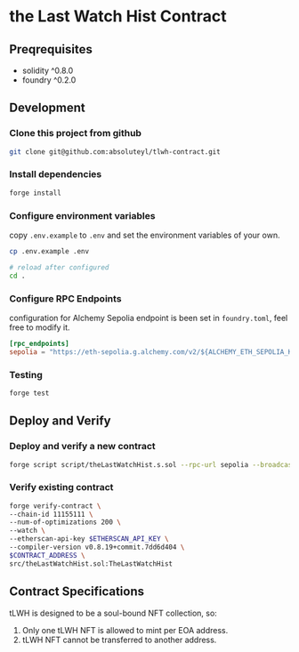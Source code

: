 # the Last Watch Hist Contract

## Preqrequisites

- solidity ^0.8.0
- foundry ^0.2.0

## Development

### Clone this project from github

```bash
git clone git@github.com:absoluteyl/tlwh-contract.git
```

### Install dependencies

```bash
forge install
```

### Configure environment variables

copy `.env.example` to `.env` and set the environment variables of your own.

```bash
cp .env.example .env

# reload after configured
cd .
```

### Configure RPC Endpoints

configuration for Alchemy Sepolia endpoint is been set in `foundry.toml`, feel free to modify it.

```toml
[rpc_endpoints]
sepolia = "https://eth-sepolia.g.alchemy.com/v2/${ALCHEMY_ETH_SEPOLIA_KEY}"
```

### Testing

```bash
forge test
```

## Deploy and Verify

### Deploy and verify a new contract

```bash
forge script script/theLastWatchHist.s.sol --rpc-url sepolia --broadcast --verify
```

### Verify existing contract

```bash
forge verify-contract \
--chain-id 11155111 \
--num-of-optimizations 200 \
--watch \
--etherscan-api-key $ETHERSCAN_API_KEY \
--compiler-version v0.8.19+commit.7dd6d404 \
$CONTRACT_ADDRESS \
src/theLastWatchHist.sol:TheLastWatchHist
```

## Contract Specifications

tLWH is designed to be a soul-bound NFT collection, so:

1. Only one tLWH NFT is allowed to mint per EOA address.
2. tLWH NFT cannot be transferred to another address.
